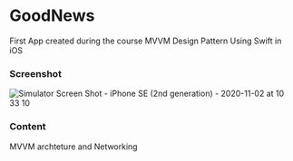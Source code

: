 # GoodNews
First App created during the course MVVM Design Pattern Using Swift in iOS

### Screenshot
![Simulator Screen Shot - iPhone SE (2nd generation) - 2020-11-02 at 10 33 10](https://user-images.githubusercontent.com/19896166/97873979-1d5bfe00-1cf7-11eb-80d7-cf2cad243f1f.png)

### Content
MVVM archteture and Networking
